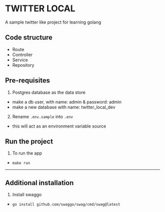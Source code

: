 # TWITTER LOCAL
A sample twitter like project for learning golang

## Code structure
- Route
- Controller
- Service
- Repository

## Pre-requisites
1. Postgres database as the data store
  - make a db user, with name: admin & password: admin
  - make a new database with name: twitter_local_dev
2. Rename `.env.sample` into `.env`
  - this will act as an environment variable source

## Run the project
1. To run the app
  - `make run`

---

## Additional installation
1. Install swaggo
  - `go install github.com/swaggo/swag/cmd/swag@latest`
